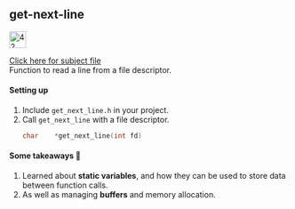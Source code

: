 ## get-next-line

[<img src="https://github.com/eesuhn/c-piscine-14/assets/102596628/1c7ed51d-6afa-410b-ae89-92557236b064" alt="42 logo" width="30" />](https://42kl.edu.my/)

[Click here for subject file](./en.subject.pdf) <br>
Function to read a line from a file descriptor.

#### Setting up
1. Include `get_next_line.h` in your project.
2. Call `get_next_line` with a file descriptor.
	```c
	char	*get_next_line(int fd)
	```

#### Some takeaways 🌱
1. Learned about <b>static variables</b>, and how they can be used to store data between function calls.
2. As well as managing <b>buffers</b> and memory allocation.
